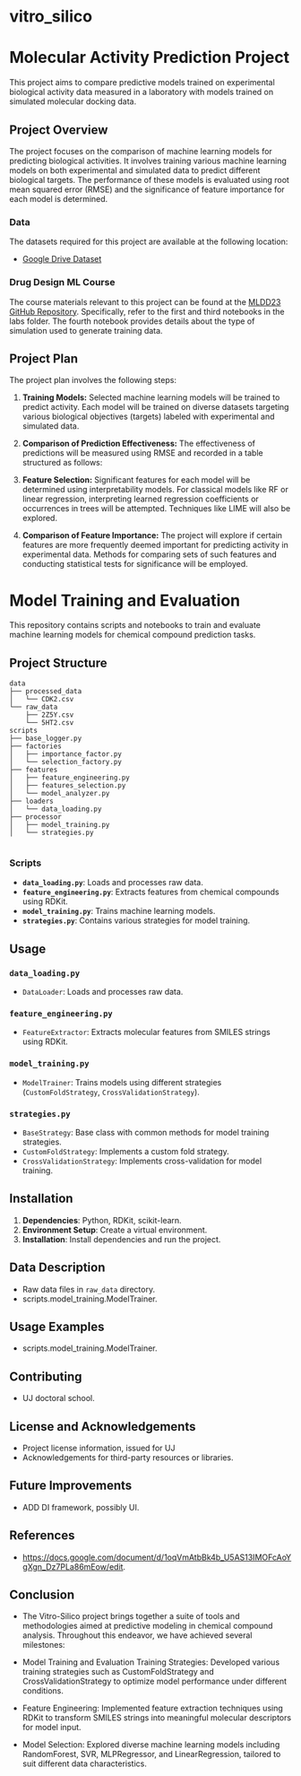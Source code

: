 # vitro_silico

# Molecular Activity Prediction Project

This project aims to compare predictive models trained on experimental biological activity data measured in a laboratory with models trained on simulated molecular docking data.

## Project Overview

The project focuses on the comparison of machine learning models for predicting biological activities. It involves training various machine learning models on both experimental and simulated data to predict different biological targets. The performance of these models is evaluated using root mean squared error (RMSE) and the significance of feature importance for each model is determined.

### Data

The datasets required for this project are available at the following location:
- [Google Drive Dataset](https://drive.google.com/drive/folders/15bZ-eoozHs5Msqy3NmsSfOykM9j2_xvY?usp=sharing)

### Drug Design ML Course

The course materials relevant to this project can be found at the [MLDD23 GitHub Repository](https://github.com/gmum/mldd23). Specifically, refer to the first and third notebooks in the labs folder. The fourth notebook provides details about the type of simulation used to generate training data.

## Project Plan

The project plan involves the following steps:

1. **Training Models:** Selected machine learning models will be trained to predict activity. Each model will be trained on diverse datasets targeting various biological objectives (targets) labeled with experimental and simulated data.

2. **Comparison of Prediction Effectiveness:** The effectiveness of predictions will be measured using RMSE and recorded in a table structured as follows:

3. **Feature Selection:** Significant features for each model will be determined using interpretability models. For classical models like RF or linear regression, interpreting learned regression coefficients or occurrences in trees will be attempted. Techniques like LIME will also be explored.

4. **Comparison of Feature Importance:** The project will explore if certain features are more frequently deemed important for predicting activity in experimental data. Methods for comparing sets of such features and conducting statistical tests for significance will be employed.


# Model Training and Evaluation

This repository contains scripts and notebooks to train and evaluate machine learning models for chemical compound prediction tasks.

## Project Structure
```
data
├── processed_data
│   └── CDK2.csv
└── raw_data
    ├── 2Z5Y.csv
    └── 5HT2.csv
scripts
├── base_logger.py
├── factories
│   ├── importance_factor.py
│   └── selection_factory.py
├── features
│   ├── feature_engineering.py
│   ├── features_selection.py
│   └── model_analyzer.py
├── loaders
│   └── data_loading.py
├── processor
│   ├── model_training.py
│   └── strategies.py


```

### Scripts

- **`data_loading.py`**: Loads and processes raw data.
- **`feature_engineering.py`**: Extracts features from chemical compounds using RDKit.
- **`model_training.py`**: Trains machine learning models.
- **`strategies.py`**: Contains various strategies for model training.

## Usage

### `data_loading.py`

- `DataLoader`: Loads and processes raw data.

### `feature_engineering.py`

- `FeatureExtractor`: Extracts molecular features from SMILES strings using RDKit.

### `model_training.py`

- `ModelTrainer`: Trains models using different strategies (`CustomFoldStrategy`, `CrossValidationStrategy`).

### `strategies.py`

- `BaseStrategy`: Base class with common methods for model training strategies.
- `CustomFoldStrategy`: Implements a custom fold strategy.
- `CrossValidationStrategy`: Implements cross-validation for model training.

## Installation

1. **Dependencies**: Python, RDKit, scikit-learn.
2. **Environment Setup**: Create a virtual environment.
3. **Installation**: Install dependencies and run the project.

## Data Description

- Raw data files in `raw_data` directory.
- scripts.model_training.ModelTrainer.

## Usage Examples

- scripts.model_training.ModelTrainer.

## Contributing

- UJ doctoral school.

## License and Acknowledgements

- Project license information, issued for UJ
- Acknowledgements for third-party resources or libraries.

## Future Improvements

- ADD DI framework, possibly UI.

## References

- https://docs.google.com/document/d/1oqVmAtbBk4b_U5AS13IMOFcAoYgXgn_Dz7PLa86mEow/edit.

## Conclusion

- The Vitro-Silico project brings together a suite of tools and methodologies aimed at predictive modeling in chemical compound analysis. Throughout this endeavor, we have achieved several milestones:

- Model Training and Evaluation
Training Strategies: Developed various training strategies such as CustomFoldStrategy and CrossValidationStrategy to optimize model performance under different conditions.

- Feature Engineering: Implemented feature extraction techniques using RDKit to transform SMILES strings into meaningful molecular descriptors for model input.

- Model Selection: Explored diverse machine learning models including RandomForest, SVR, MLPRegressor, and LinearRegression, tailored to suit different data characteristics.
